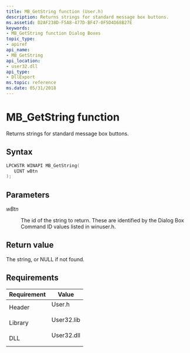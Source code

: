 ```yaml
---
title: MB_GetString function (User.h)
description: Returns strings for standard message box buttons.
ms.assetid: D2AF238D-F5A8-477D-BF47-0F5D4D68B27E
keywords:
- MB_GetString function Dialog Boxes
topic_type:
- apiref
api_name:
- MB_GetString
api_location:
- user32.dll
api_type:
- DllExport
ms.topic: reference
ms.date: 05/31/2018
---
```


# MB\_GetString function

Returns strings for standard message box buttons.

## Syntax


```C++
LPCWSTR WINAPI MB_GetString(
   UINT wBtn
);
```



## Parameters

<dl> <dt>

*wBtn* 
</dt> <dd>

The id of the string to return. These are identified by the Dialog Box Command ID values listed in winuser.h.

</dd> </dl>

## Return value

The string, or NULL if not found.

## Requirements



| Requirement | Value |
|--------------------|---------------------------------------------------------------------------------------|
| Header<br/>  | <dl> <dt>User.h</dt> </dl>     |
| Library<br/> | <dl> <dt>User32.lib</dt> </dl> |
| DLL<br/>     | <dl> <dt>User32.dll</dt> </dl> |



 

 





